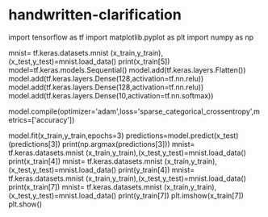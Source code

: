 # handwritten-clarification
import tensorflow as  tf
import matplotlib.pyplot as plt
import numpy as np

mnist= tf.keras.datasets.mnist
(x_train,y_train),(x_test,y_test)=mnist.load_data()
print(x_train[5])
model=tf.keras.models.Sequential()
model.add(tf.keras.layers.Flatten())
model.add(tf.keras.layers.Dense(128,activation=tf.nn.relu))
model.add(tf.keras.layers.Dense(128,activation=tf.nn.relu))
model.add(tf.keras.layers.Dense(10,activation=tf.nn.softmax))

model.compile(optimizer='adam',loss='sparse_categorical_crossentropy',metrics=['accuracy'])

model.fit(x_train,y_train,epochs=3)
predictions=model.predict(x_test)
(predictions[3])
print(np.argmax(predictions[3]))
mnist= tf.keras.datasets.mnist
(x_train,y_train),(x_test,y_test)=mnist.load_data()
print(x_train[4])
mnist= tf.keras.datasets.mnist
(x_train,y_train),(x_test,y_test)=mnist.load_data()
print(y_train[4])
mnist= tf.keras.datasets.mnist
(x_train,y_train),(x_test,y_test)=mnist.load_data()
print(x_train[7])
mnist= tf.keras.datasets.mnist
(x_train,y_train),(x_test,y_test)=mnist.load_data()
print(y_train[7])
plt.imshow(x_train[7])
plt.show()
